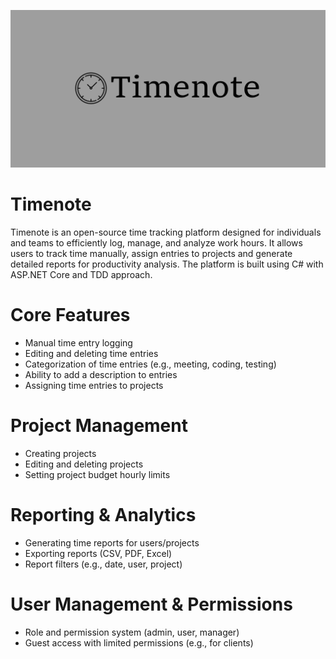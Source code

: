 ![timenote](assets/timenote.logo.png)

# Timenote
Timenote is an open-source time tracking platform designed for individuals 
and teams to efficiently log, manage, and analyze work hours. It allows users 
to track time manually, assign entries to projects and generate detailed reports 
for productivity analysis. The platform is built using C# with ASP.NET Core and TDD approach.


# Core Features
- Manual time entry logging
- Editing and deleting time entries
- Categorization of time entries (e.g., meeting, coding, testing)
- Ability to add a description to entries
- Assigning time entries to projects

# Project Management
- Creating projects
- Editing and deleting projects
- Setting project budget hourly limits

# Reporting & Analytics
- Generating time reports for users/projects
- Exporting reports (CSV, PDF, Excel)
- Report filters (e.g., date, user, project)

# User Management & Permissions
- Role and permission system (admin, user, manager)
- Guest access with limited permissions (e.g., for clients)